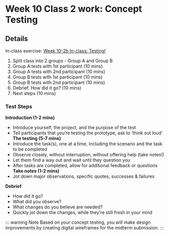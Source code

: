 # Week 10 Class 2 work: Concept Testing

## Details

In-class exercise: [Week 10-2b In-class: Testing!](https://drive.google.com/drive/folders/1NIPEEpSmhYMkEWt5WsQyFekJgUcB-2-y)

1. Split class into 2 groups - Group A and Group B
2. Group A tests with 1st participant (10 mins)
3. Group A tests with 2nd participant (10 mins)
4. Group B tests with 1st participant (10 mins)
5. Group B tests with 2nd participant (10 mins)
5. Debrief. How did it go? (10 mins)
6. Next steps (10 mins)

### Test Steps

**Introduction (1-2 mins)**
- Introduce yourself, the project, and the purpose of the test
- Tell participants that you’re testing the prototype, ask to ‘think out loud’
**The testing (5-7 mins)**
- Introduce the task(s), one at a time, including the scenario and the task to be completed
- Observe closely, without interruption, without offering help (take notes!)
- Let them find a way out and wait until they question you
- After tasks are completed, allow for additional feedback or questions
**Take notes (1-2 mins)**
- Jot down major observations, specific quotes, successes & failures

**Debrief**

- How did it go?
- What did you observe?
- What changes do you believe are needed?
- Quickly jot down the changes, while they're still fresh in your mind


::: warning Note
Based on your concept testing, you will make design improvements by creating digital wireframes for the midterm submission. 
:::
